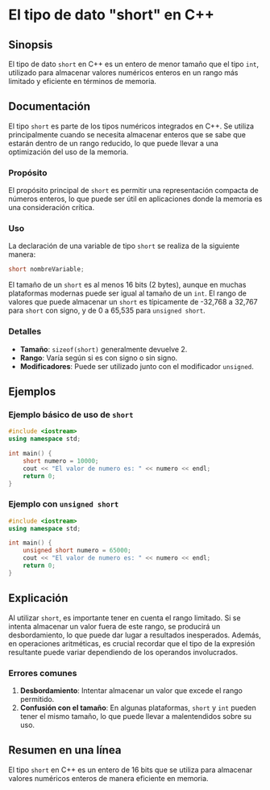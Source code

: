 <!--
Meta Description: # El tipo de dato "short" en C++ ## Sinopsis El tipo de dato `short` en C++ es un entero de menor tamaño que el tipo `int`, utilizado para almacenar v...
Meta Keywords: short, que, puede, tipo, rango
-->

# El tipo de dato "short" en C++

## Sinopsis
El tipo de dato `short` en C++ es un entero de menor tamaño que el tipo `int`, utilizado para almacenar valores numéricos enteros en un rango más limitado y eficiente en términos de memoria.

## Documentación
El tipo `short` es parte de los tipos numéricos integrados en C++. Se utiliza principalmente cuando se necesita almacenar enteros que se sabe que estarán dentro de un rango reducido, lo que puede llevar a una optimización del uso de la memoria.

### Propósito
El propósito principal de `short` es permitir una representación compacta de números enteros, lo que puede ser útil en aplicaciones donde la memoria es una consideración crítica.

### Uso
La declaración de una variable de tipo `short` se realiza de la siguiente manera:

```cpp
short nombreVariable;
```

El tamaño de un `short` es al menos 16 bits (2 bytes), aunque en muchas plataformas modernas puede ser igual al tamaño de un `int`. El rango de valores que puede almacenar un `short` es típicamente de -32,768 a 32,767 para `short` con signo, y de 0 a 65,535 para `unsigned short`.

### Detalles
- **Tamaño**: `sizeof(short)` generalmente devuelve 2.
- **Rango**: Varía según si es con signo o sin signo.
- **Modificadores**: Puede ser utilizado junto con el modificador `unsigned`.

## Ejemplos

### Ejemplo básico de uso de `short`
```cpp
#include <iostream>
using namespace std;

int main() {
    short numero = 10000;
    cout << "El valor de numero es: " << numero << endl;
    return 0;
}
```

### Ejemplo con `unsigned short`
```cpp
#include <iostream>
using namespace std;

int main() {
    unsigned short numero = 65000;
    cout << "El valor de numero es: " << numero << endl;
    return 0;
}
```

## Explicación
Al utilizar `short`, es importante tener en cuenta el rango limitado. Si se intenta almacenar un valor fuera de este rango, se producirá un desbordamiento, lo que puede dar lugar a resultados inesperados. Además, en operaciones aritméticas, es crucial recordar que el tipo de la expresión resultante puede variar dependiendo de los operandos involucrados.

### Errores comunes
1. **Desbordamiento**: Intentar almacenar un valor que excede el rango permitido.
2. **Confusión con el tamaño**: En algunas plataformas, `short` y `int` pueden tener el mismo tamaño, lo que puede llevar a malentendidos sobre su uso.

## Resumen en una línea
El tipo `short` en C++ es un entero de 16 bits que se utiliza para almacenar valores numéricos enteros de manera eficiente en memoria.
